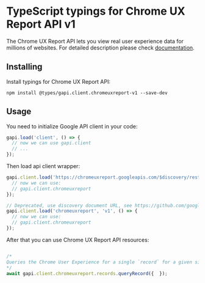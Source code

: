 # TypeScript typings for Chrome UX Report API v1

The Chrome UX Report API lets you view real user experience data for millions of websites. 
For detailed description please check [documentation](https://developers.google.com/web/tools/chrome-user-experience-report/api/reference).

## Installing

Install typings for Chrome UX Report API:

```
npm install @types/gapi.client.chromeuxreport-v1 --save-dev
```

## Usage

You need to initialize Google API client in your code:

```typescript
gapi.load('client', () => {
  // now we can use gapi.client
  // ...
});
```

Then load api client wrapper:

```typescript
gapi.client.load('https://chromeuxreport.googleapis.com/$discovery/rest?version=v1', () => {
  // now we can use:
  // gapi.client.chromeuxreport
});
```

```typescript
// Deprecated, use discovery document URL, see https://github.com/google/google-api-javascript-client/blob/master/docs/reference.md#----gapiclientloadname----version----callback--
gapi.client.load('chromeuxreport', 'v1', () => {
  // now we can use:
  // gapi.client.chromeuxreport
});
```



After that you can use Chrome UX Report API resources: <!-- TODO: make this work for multiple namespaces -->

```typescript

/*
Queries the Chrome User Experience for a single `record` for a given site. Returns a `record` that contains one or more `metrics` corresponding to performance data about the requested site.
*/
await gapi.client.chromeuxreport.records.queryRecord({  });
```
